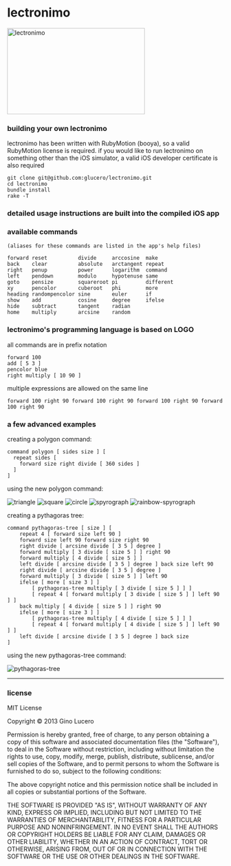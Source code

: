 # lectronimo

<img src="https://raw.github.com/glucero/lectronimo/master/resources/lectronimo_main.png" alt="lectronimo" height="200" width="320" >

### building your own lectronimo

  lectronimo has been written with RubyMotion (booya), so a valid RubyMotion license is required. if you would like to run lectronimo on something other than the iOS simulator, a valid iOS developer certificate is also required

    git clone git@github.com:glucero/lectronimo.git
    cd lectronimo
    bundle install
    rake -T

### detailed usage instructions are built into the compiled iOS app

### available commands

    (aliases for these commands are listed in the app's help files)

    forward reset          divide     arccosine  make
    back    clear          absolute   arctangent repeat
    right   penup          power      logarithm  command
    left    pendown        modulo     hypotenuse same
    goto    pensize        squareroot pi         different
    xy      pencolor       cuberoot   phi        more
    heading randompencolor sine       euler      if
    show    add            cosine     degree     ifelse
    hide    subtract       tangent    radian
    home    multiply       arcsine    random

### lectronimo's programming language is based on LOGO 

  all commands are in prefix notation

    forward 100
    add [ 5 3 ]
    pencolor blue
    right multiply [ 10 90 ]

  multiple expressions are allowed on the same line

    forward 100 right 90 forward 100 right 90 forward 100 right 90 forward 100 right 90

### a few advanced examples

creating a polygon command:

    command polygon [ sides size ] [
      repeat sides [
        forward size right divide [ 360 sides ]
      ]
    ]

using the new polygon command:

![triangle](https://raw.github.com/glucero/lectronimo/master/assets/triangle.png)
![square](https://raw.github.com/glucero/lectronimo/master/assets/square.png)
![circle](https://raw.github.com/glucero/lectronimo/master/assets/circle.png)
![spyrograph](https://raw.github.com/glucero/lectronimo/master/assets/spyrograph.png)
![rainbow-spyrograph](https://raw.github.com/glucero/lectronimo/master/assets/rainbow-spyrograph.png)

creating a pythagoras tree:

    command pythagoras-tree [ size ] [
        repeat 4 [ forward size left 90 ]
        forward size left 90 forward size right 90
        right divide [ arcsine divide [ 3 5 ] degree ]
        forward multiply [ 3 divide [ size 5 ] ] right 90
        forward multiply [ 4 divide [ size 5 ] ]
        left divide [ arcsine divide [ 3 5 ] degree ] back size left 90
        right divide [ arcsine divide [ 3 5 ] degree ]
        forward multiply [ 3 divide [ size 5 ] ] left 90
        ifelse [ more [ size 3 ] ]
            [ pythagoras-tree multiply [ 3 divide [ size 5 ] ] ]
            [ repeat 4 [ forward multiply [ 3 divide [ size 5 ] ] left 90 ] ]
        back multiply [ 4 divide [ size 5 ] ] right 90
        ifelse [ more [ size 3 ] ]
            [ pythagoras-tree multiply [ 4 divide [ size 5 ] ] ]
            [ repeat 4 [ forward multiply [ 4 divide [ size 5 ] ] left 90 ] ]
        left divide [ arcsine divide [ 3 5 ] degree ] back size
    ]

using the new pythagoras-tree command:

![pythagoras-tree](https://raw.github.com/glucero/lectronimo/master/assets/pythagoras-tree.png)

***

### license

MIT License

Copyright © 2013 Gino Lucero

Permission is hereby granted, free of charge, to any person obtaining
a copy of this software and associated documentation files (the
"Software"), to deal in the Software without restriction, including
without limitation the rights to use, copy, modify, merge, publish,
distribute, sublicense, and/or sell copies of the Software, and to
permit persons to whom the Software is furnished to do so, subject to
the following conditions:

The above copyright notice and this permission notice shall be
included in all copies or substantial portions of the Software.

THE SOFTWARE IS PROVIDED "AS IS", WITHOUT WARRANTY OF ANY KIND,
EXPRESS OR IMPLIED, INCLUDING BUT NOT LIMITED TO THE WARRANTIES OF
MERCHANTABILITY, FITNESS FOR A PARTICULAR PURPOSE AND
NONINFRINGEMENT. IN NO EVENT SHALL THE AUTHORS OR COPYRIGHT HOLDERS BE
LIABLE FOR ANY CLAIM, DAMAGES OR OTHER LIABILITY, WHETHER IN AN ACTION
OF CONTRACT, TORT OR OTHERWISE, ARISING FROM, OUT OF OR IN CONNECTION
WITH THE SOFTWARE OR THE USE OR OTHER DEALINGS IN THE SOFTWARE.
